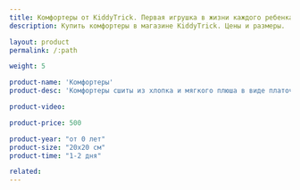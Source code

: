 ```yaml
---
title: Комфортеры от KiddyTrick. Первая игрушка в жизни каждого ребенка.
description: Купить комфортеры в магазине KiddyTrick. Цены и размеры.

layout: product
permalink: /:path

weight: 5

product-name: 'Комфортеры'
product-desc: 'Комфортеры сшиты из хлопка и мягкого плюша в виде платочков. По периметру вшиты разноцветные хлопковые ленточки. Один уголок наполнен гранулятом и может использоваться в качестве прорезывателя. Комфортер можно стирать и сушить в машинке и гладить на среднем режиме по хлопковой стороне.'

product-video:

product-price: 500

product-year: "от 0 лет"
product-size: "20х20 см"
product-time: "1-2 дня"

related:
---
```

	